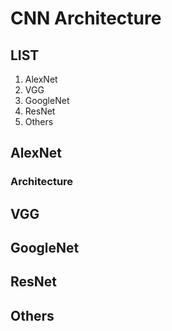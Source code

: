 # CNN Architecture

## LIST

1. AlexNet
2. VGG
3. GoogleNet
4. ResNet
5. Others

## AlexNet
### Architecture
## VGG
## GoogleNet
## ResNet
## Others